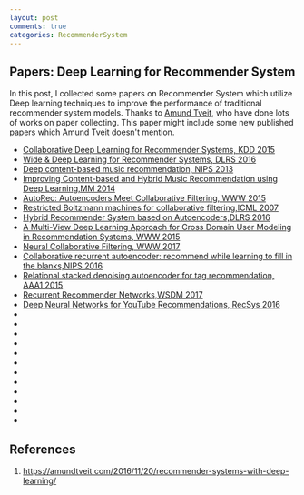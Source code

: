 ```yaml
---
layout: post
comments: true
categories: RecommenderSystem
---
```

## Papers: Deep Learning for Recommender System
In this post, I collected some papers on Recommender System which utilize Deep learning techniques to improve the performance of traditional recommender system models. Thanks to [Amund Tveit](https://amundtveit.com/2016/11/20/recommender-systems-with-deep-learning/), who have done lots of works on paper collecting. This paper might include some new published papers which Amund Tveit doesn't mention.

* [Collaborative Deep Learning for Recommender Systems, KDD 2015](https://arxiv.org/pdf/1409.2944.pdf)
* [Wide & Deep Learning for Recommender Systems, DLRS 2016](https://arxiv.org/abs/1606.07792)
* [Deep content-based music recommendation, NIPS 2013](http://papers.nips.cc/paper/5004-deep-content-based-music-recommendation)
* [Improving Content-based and Hybrid Music Recommendation using Deep Learning,MM 2014](http://dl.acm.org/citation.cfm?id=2654940)
* [AutoRec: Autoencoders Meet Collaborative Filtering, WWW 2015](http://dl.acm.org/citation.cfm?id=2742726)
* [Restricted Boltzmann machines for collaborative filtering,ICML 2007](http://dl.acm.org/citation.cfm?id=1273596)
* [Hybrid Recommender System based on Autoencoders,DLRS 2016](http://dl.acm.org/citation.cfm?id=2988456)
* [A Multi-View Deep Learning Approach for Cross Domain User Modeling in Recommendation Systems, WWW 2015](http://dl.acm.org/citation.cfm?id=2741667)
* [Neural Collaborative Filtering, WWW 2017](http://www.comp.nus.edu.sg/~xiangnan/papers/ncf.pdf)
* [Collaborative recurrent autoencoder: recommend while learning to fill in the blanks,NIPS 2016](http://www.wanghao.in/paper/NIPS16_CRAE.pdf)
* [Relational stacked denoising autoencoder for tag recommendation, AAA1 2015](http://www.wanghao.in/paper/AAAI15_RSDAE.pdf)
* [Recurrent Recommender Networks,WSDM 2017](http://alexbeutel.com/papers/rrn_wsdm2017.pdf)
* [Deep Neural Networks for YouTube Recommendations, RecSys 2016](http://dl.acm.org/citation.cfm?id=2959190)
* []()
* []()
* []()
* []()
* []()
* []()
* []()
* []()
* []()
* []()
* []()
* []()


## References
1. https://amundtveit.com/2016/11/20/recommender-systems-with-deep-learning/

